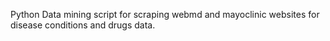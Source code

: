 Python Data mining script for scraping webmd and mayoclinic websites for disease conditions and drugs data.
